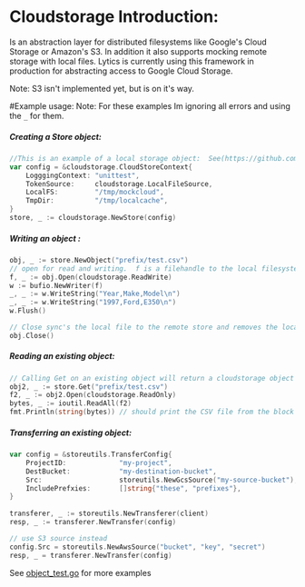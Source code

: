 # Cloudstorage Introduction:
Is an abstraction layer for distributed filesystems like Google's Cloud Storage or Amazon's S3.  In addition it also supports mocking remote storage with local files.  Lytics is currently using this framework in production for abstracting access to Google Cloud Storage. 

Note: S3 isn't implemented yet, but is on it's way.  

#Example usage:
Note: For these examples Im ignoring all errors and using the `_` for them.

##### Creating a Store object:
```go
//This is an example of a local storage object:  See(https://github.com/lytics/cloudstorage/blob/master/testutils/testutils.go#L30) for a GCS example:
var config = &cloudstorage.CloudStoreContext{
	LogggingContext: "unittest",
	TokenSource:     cloudstorage.LocalFileSource,
	LocalFS:         "/tmp/mockcloud",
	TmpDir:          "/tmp/localcache",
}
store, _ := cloudstorage.NewStore(config)
```

##### Writing an object :
```go
obj, _ := store.NewObject("prefix/test.csv")
// open for read and writing.  f is a filehandle to the local filesystem.
f, _ := obj.Open(cloudstorage.ReadWrite) 
w := bufio.NewWriter(f)
_, _ := w.WriteString("Year,Make,Model\n")
_, _ := w.WriteString("1997,Ford,E350\n")
w.Flush()

// Close sync's the local file to the remote store and removes the local tmp file.
obj.Close()
```


##### Reading an existing object:
```go
// Calling Get on an existing object will return a cloudstorage object or the cloudstorage.ObjectNotFound error.
obj2, _ := store.Get("prefix/test.csv")
f2, _ := obj2.Open(cloudstorage.ReadOnly)
bytes, _ := ioutil.ReadAll(f2)
fmt.Println(string(bytes)) // should print the CSV file from the block above...
```

##### Transferring an existing object:
```go
var config = &storeutils.TransferConfig{
	ProjectID:             "my-project",
	DestBucket:            "my-destination-bucket",
	Src:                   storeutils.NewGcsSource("my-source-bucket"),
	IncludePrefxies:       []string{"these", "prefixes"},
}
 
transferer, _ := storeutils.NewTransferer(client)
resp, _ := transferer.NewTransfer(config)

// use S3 source instead
config.Src = storeutils.NewAwsSource("bucket", "key", "secret") 
resp, _ = transferer.NewTransfer(config)
```



See [object_test.go](https://github.com/lytics/cloudstorage/blob/master/object_test.go) for more examples
